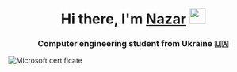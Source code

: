 <h1 align="center">Hi there, I'm <a href="https://daniilshat.ru/" target="_blank">Nazar</a> 
<img src="https://github.com/blackcater/blackcater/raw/main/images/Hi.gif" height="32"/></h1>
<h3 align="center">Computer engineering student from Ukraine 🇺🇦</h3>

<img src="https://i.ibb.co/NC73GdL/Screenshot-1.png" alt="Microsoft certificate">
